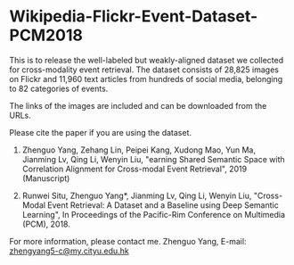 # Wikipedia-Flickr-Event-Dataset-PCM2018
This is to release the well-labeled but weakly-aligned dataset we collected for cross-modality event retrieval. The dataset consists of 28,825 images on Flickr and 11,960 text articles from hundreds of social media, belonging to 82 categories of events.

The links of the images are included and can be downloaded from the URLs.

Please cite the paper if you are using the dataset.

1. Zhenguo Yang, Zehang Lin, Peipei Kang, Xudong Mao, Yun Ma, Jianming Lv, Qing Li, Wenyin Liu, "earning Shared Semantic Space with Correlation Alignment for Cross-modal Event Retrieval", 2019 (Manuscript)

2. Runwei Situ, Zhenguo Yang*, Jianming Lv, Qing Li, Wenyin Liu, "Cross-Modal Event Retrieval: A Dataset and a Baseline using Deep Semantic Learning", In Proceedings of the Pacific-Rim Conference on Multimedia (PCM), 2018. 



For more information, please contact me. Zhenguo Yang, E-mail: zhengyang5-c@my.cityu.edu.hk
